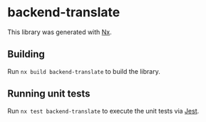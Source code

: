 # backend-translate

This library was generated with [Nx](https://nx.dev).

## Building

Run `nx build backend-translate` to build the library.

## Running unit tests

Run `nx test backend-translate` to execute the unit tests via [Jest](https://jestjs.io).
